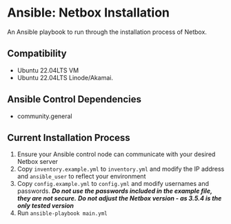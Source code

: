 # Ansible: Netbox Installation

An Ansible playbook to run through the installation process of Netbox.

## Compatibility
   * Ubuntu 22.04LTS VM 
   * Ubuntu 22.04LTS Linode/Akamai.

## Ansible Control Dependencies
   * community.general

## Current Installation Process
1. Ensure your Ansible control node can communicate with your desired Netbox server
2. Copy `inventory.example.yml` to `inventory.yml` and modify the IP address and `ansible_user` to reflect your environment
3. Copy `config.example.yml` to `config.yml` and modify usernames and passwords.
***Do not use the passwords included in the example file, they are not secure.***
***Do not adjust the Netbox version - as 3.5.4 is the only tested version***
1. Run `ansible-playbook main.yml`
